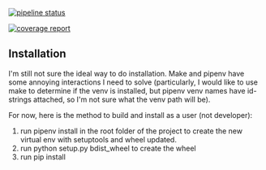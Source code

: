 [![pipeline status](https://gitlab.devtools.intel.com/weilinxu/spr_secure_intelligence-trusted_federated_learning/badges/master/pipeline.svg)](https://gitlab.devtools.intel.com/weilinxu/spr_secure_intelligence-trusted_federated_learning/commits/master)

[![coverage report](https://gitlab.devtools.intel.com/weilinxu/spr_secure_intelligence-trusted_federated_learning/badges/master/coverage.svg)](https://gitlab.devtools.intel.com/weilinxu/spr_secure_intelligence-trusted_federated_learning/commits/master)



Installation
------------

I'm still not sure the ideal way to do installation. Make and pipenv have some annoying interactions I need to solve (particularly, I would like to use make to determine if the venv is installed, but pipenv venv names have id-strings attached, so I'm not sure what the venv path will be).

For now, here is the method to build and install as a user (not developer):

1. run pipenv install in the root folder of the project to create the new virtual env with setuptools and wheel updated.
2. run python setup.py bdist_wheel to create the wheel
3. run pip install 